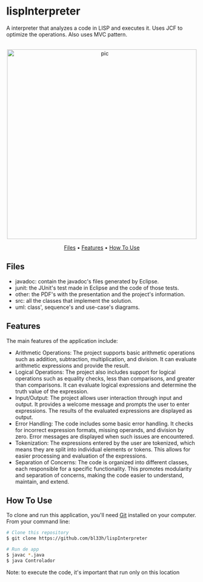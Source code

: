 # lispInterpreter
A interpreter that analyzes a code in LISP and executes it. Uses JCF to optimize the operations. Also uses MVC pattern.

<p align="center">
  <br>
  <img src="https://i.redd.it/hnufl77jhr731.gif" alt="pic" width="500">
  <br>
</p>
<p align="center" >
  <a href="#Files">Files</a> •
  <a href="#Features">Features</a> •
  <a href="#how-to-use">How To Use</a> 
</p>

## Files
- javadoc: contain the javadoc's files generated by Eclipse.
- junit: the JUnit's test made in Eclipse and the code of those tests.
- other: the PDF's with the presentation and the project's information.
- src: all the classes that implement the solution.
- uml: class', sequence's and use-case's diagrams.

## Features
The main features of the application include:
- Arithmetic Operations: The project supports basic arithmetic operations such as addition, subtraction, multiplication, and division. It can evaluate arithmetic expressions and provide the result.
- Logical Operations: The project also includes support for logical operations such as equality checks, less than comparisons, and greater than comparisons. It can evaluate logical expressions and determine the truth value of the expression.
- Input/Output: The project allows user interaction through input and output. It provides a welcome message and prompts the user to enter expressions. The results of the evaluated expressions are displayed as output.
- Error Handling: The code includes some basic error handling. It checks for incorrect expression formats, missing operands, and division by zero. Error messages are displayed when such issues are encountered.
- Tokenization: The expressions entered by the user are tokenized, which means they are split into individual elements or tokens. This allows for easier processing and evaluation of the expressions.
- Separation of Concerns: The code is organized into different classes, each responsible for a specific functionality. This promotes modularity and separation of concerns, making the code easier to understand, maintain, and extend.

## How To Use
To clone and run this application, you'll need [Git](https://git-scm.com) installed on your computer. From your command line:

```bash
# Clone this repository
$ git clone https://github.com/bl33h/lispInterpreter

# Run de app
$ javac *.java
$ java Controlador
```

Note: to execute the code, it's important that run only on this location
